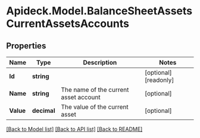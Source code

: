 # Apideck.Model.BalanceSheetAssetsCurrentAssetsAccounts

## Properties

Name | Type | Description | Notes
------------ | ------------- | ------------- | -------------
**Id** | **string** |  | [optional] [readonly] 
**Name** | **string** | The name of the current asset account | [optional] 
**Value** | **decimal** | The value of the current asset | [optional] 

[[Back to Model list]](../README.md#documentation-for-models) [[Back to API list]](../README.md#documentation-for-api-endpoints) [[Back to README]](../README.md)

